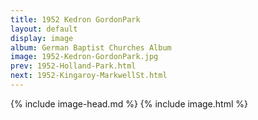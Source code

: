 ```yaml
---
title: 1952 Kedron GordonPark
layout: default
display: image
album: German Baptist Churches Album
image: 1952-Kedron-GordonPark.jpg
prev: 1952-Holland-Park.html
next: 1952-Kingaroy-MarkwellSt.html
---
```

{% include image-head.md %}
{% include image.html %}
